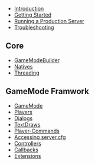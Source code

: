 - [Introduction](introduction)
- [Getting Started](getting-started)
- [Running a Production Server](running-a-production-server)
- [Troubleshooting](troubleshooting)

Core
----
- [GameModeBuilder](game-mode-builder)
- [Natives](natives)
- [Threading](threading)

GameMode Framwork
-----------------
- [GameMode](/gamemode/gamemode)
- [Players](/gamemode/players)
- [Dialogs](/gamemode/dialogs)
- [TextDraws](/gamemode/textdraws)
- [Player-Commands](/gamemode/player-commands)
- [Accessing server.cfg](/gamemode/accessing-server.cfg)
- [Controllers](/gamemode/controllers)
- [Callbacks](/gamemode/callbacks)
- [Extensions](/gamemode/extensions)
